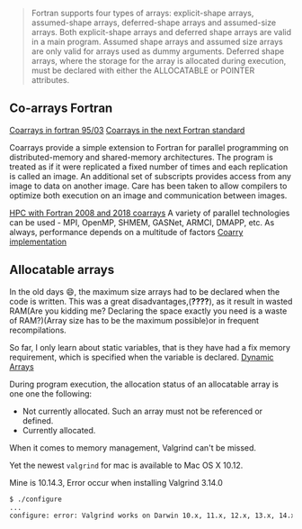 > Fortran supports four types of arrays: explicit-shape arrays, assumed-shape arrays, deferred-shape arrays and assumed-size arrays. Both explicit-shape arrays and deferred shape arrays are valid in a main program. Assumed shape arrays and assumed size arrays are only valid for arrays used as dummy arguments. Deferred shape arrays, where the storage for the array is allocated during execution, must be declared with either the ALLOCATABLE or POINTER attributes.
## Co-arrays Fortran
[Coarrays in fortran 95/03](http://www.admin-magazine.com/HPC/Articles/Modern-Fortran-Part-3)
[Coarrays in the next Fortran standard](http://caf.rice.edu/documentation/John-Reid-N1824-2010-04-21.pdf)

Coarrays provide a simple extension to Fortran for parallel programming on distributed-memory
and shared-memory architectures. The program is treated as if it were replicated a fixed number
of times and each replication is called an image. An additional set of subscripts provides access
from any image to data on another image. Care has been taken to allow compilers to optimize
both execution on an image and communication between images.

[HPC with Fortran 2008 and 2018 coarrays](https://cgpack.sourceforge.io/201711/cppc_talk2017.pdf)
A variety of parallel technologies can be used - MPI, OpenMP, SHMEM, GASNet, ARMCI, DMAPP, etc. As always,
performance depends on a multitude of factors
[](https://coarrays.sourceforge.io/doc.html)
[Coarry implementation](http://charm.cs.uiuc.edu/kale/teaching/cs320/CAFfromupcsc01CarlsonB.pdf)


## Allocatable arrays
In the old days :smile:, the maximum size arrays had to be declared when the code is written. This was a great disadvantages,(**????**), as it result in wasted RAM(Are you kidding me? Declaring the space exactly you need is a waste of RAM?)(Array size has to be the maximum possible)or in frequent recompilations.

So far, I only learn about static variables, that is they have had a fix memory requirement, which is specified when the variable is declared.
[Dynamic Arrays](http://www.pcc.qub.ac.uk/tec/courses/f90/stu-notes/F90_notesMIF_11.html)

During program execution, the allocation status of an allocatable array is one one the following:
* Not currently allocated. Such an array must not be referenced or defined.
* Currently allocated.

When it comes to memory management, Valgrind can't be missed.

Yet the newest `valgrind` for mac is available to Mac OS X 10.12.

Mine is 10.14.3, Error occur when installing Valgrind 3.14.0
```sh
$ ./configure
...
configure: error: Valgrind works on Darwin 10.x, 11.x, 12.x, 13.x, 14.x, 15.x, 16.x and 17.x (Mac OS X 10.6/7/8/9/10/11 and macOS 10.12/13)
```
